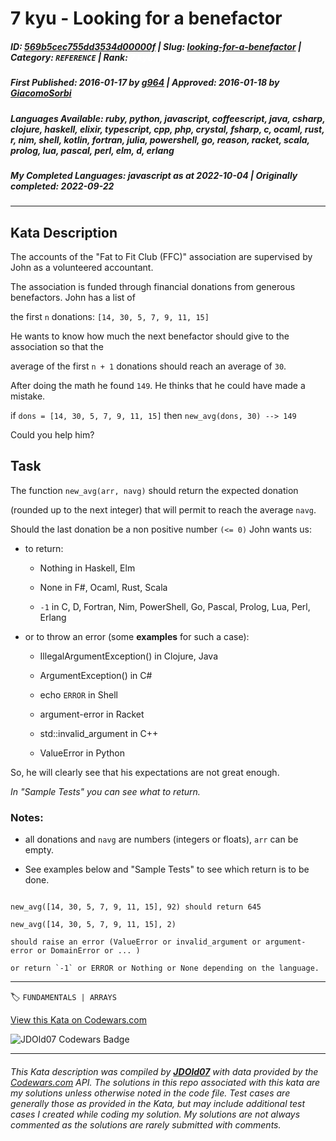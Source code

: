 # 7 kyu - Looking for a benefactor

##### **ID**: [569b5cec755dd3534d00000f](https://www.codewars.com/kata/569b5cec755dd3534d00000f) | **Slug**: [looking-for-a-benefactor](https://www.codewars.com/kata/569b5cec755dd3534d00000f) | **Category**: `REFERENCE` | **Rank**: <span style="color:white">7 kyu</span>

##### **First Published**: 2016-01-17 ***by*** [g964](https://www.codewars.com/users/g964) | **Approved**: 2016-01-18 ***by*** [GiacomoSorbi](https://www.codewars.com/users/GiacomoSorbi)

##### **Languages Available**: ruby, python, javascript, coffeescript, java, csharp, clojure, haskell, elixir, typescript, cpp, php, crystal, fsharp, c, ocaml, rust, r, nim, shell, kotlin, fortran, julia, powershell, go, reason, racket, scala, prolog, lua, pascal, perl, elm, d, erlang

##### **My Completed Languages**: javascript ***as at*** 2022-10-04 | **Originally completed**: 2022-09-22

---

## Kata Description


The accounts of the "Fat to Fit Club (FFC)" association are supervised by John as a volunteered accountant.

The association is funded through financial donations from generous benefactors. John has a list of

the first `n` donations: `[14, 30, 5, 7, 9, 11, 15]`

He wants to know how much the next benefactor should give to the association so that the 

average of the first `n + 1` donations should reach an average of `30`.

After doing the math he found `149`. He thinks that he could have made a mistake.



if `dons = [14, 30, 5, 7, 9, 11, 15]` then `new_avg(dons, 30) --> 149`



Could you help him?



## Task

The function `new_avg(arr, navg)` should return the expected donation

(rounded up to the next integer) that will permit to reach the average `navg`. 



Should the last donation be a non positive number `(<= 0)` John wants us: 



- to return:

  - Nothing in Haskell, Elm

  - None in F#, Ocaml, Rust, Scala

  - `-1` in C, D, Fortran,  Nim, PowerShell, Go, Pascal, Prolog, Lua, Perl, Erlang



- or to throw an error (some **examples** for such a case):



  - IllegalArgumentException() in Clojure, Java

  - ArgumentException() in C#

  - echo `ERROR` in Shell

  - argument-error in Racket

  - std::invalid_argument in C++

  - ValueError in Python



So, he will clearly see that his expectations are not great enough. 

*In "Sample Tests" you can see what to return.*





### Notes: 



- all donations and `navg` are numbers (integers or floats), `arr` can be empty.

- See examples below and "Sample Tests" to see which return is to be done.



```

new_avg([14, 30, 5, 7, 9, 11, 15], 92) should return 645

new_avg([14, 30, 5, 7, 9, 11, 15], 2) 

should raise an error (ValueError or invalid_argument or argument-error or DomainError or ... ) 

or return `-1` or ERROR or Nothing or None depending on the language.

```







---


🏷 `FUNDAMENTALS | ARRAYS`


[View this Kata on Codewars.com](https://www.codewars.com/kata/569b5cec755dd3534d00000f)

![](https://www.codewars.com/users/jdold07/badges/large "JDOld07 Codewars Badge")

---

###### *This Kata description was compiled by [**JDOld07**](https://tpstech.dev) with data provided by the [Codewars.com](https://www.codewars.com) API.  The solutions in this repo associated with this kata are my solutions unless otherwise noted in the code file.  Test cases are generally those as provided in the Kata, but may include additional test cases I created while coding my solution.  My solutions are not always commented as the solutions are rarely submitted with comments.*
